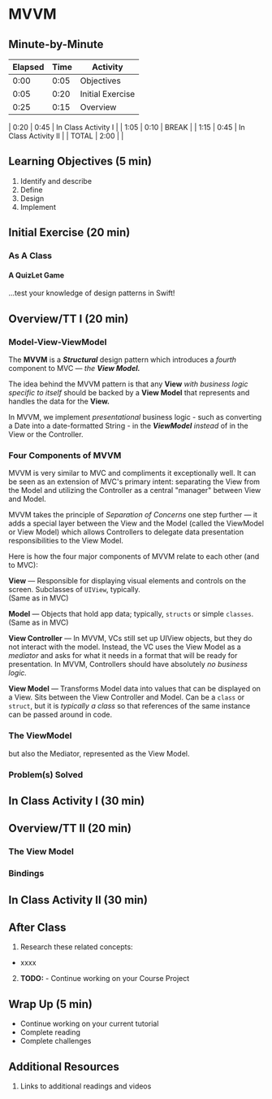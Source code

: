# MVVM

<!-- INSTRUCTOR NOTES:
1) For the QuizLet Game in the Initial Exercise:
- the URL is https://quizlet.com/_6hmrxi

2) For Activity 1:
- xxxx
3) for Activity 2:
- xxx
-->

## Minute-by-Minute

| **Elapsed** | **Time**  | **Activity**              |
| ----------- | --------- | ------------------------- |
| 0:00        | 0:05      | Objectives                |
| 0:05        | 0:20      | Initial Exercise          |
| 0:25        | 0:15      | Overview                  |

| 0:20        | 0:45      | In Class Activity I       |
| 1:05        | 0:10      | BREAK                     |
| 1:15        | 0:45      | In Class Activity II      |
| TOTAL       | 2:00      |                           |


## Learning Objectives (5 min)

1. Identify and describe
1. Define
1. Design
1. Implement

## Initial Exercise (20 min)

### As A Class

#### A QuizLet Game

...test your knowledge of design patterns in Swift!


## Overview/TT I (20 min)


### Model-View-ViewModel

The **MVVM** is a __*Structural*__ design pattern which introduces a *fourth* component to MVC — *the* __*View Model.*__

The idea behind the MVVM pattern is that any **View** *with business logic specific to itself* should be backed by a **View Model** that represents and handles the data for the **View.**

In MVVM, we implement *presentational* business logic - such as converting a Date into a date-formatted String - in the __*ViewModel*__ *instead* of in the View or the Controller.

<!-- TODO: Insert: example code (cell?) and/or diagram here? -->


### Four Components of MVVM

MVVM is very similar to MVC and compliments it exceptionally well. It can be seen as an extension of MVC's primary intent: separating the View from the Model and utilizing the Controller as a central "manager" between View and Model.

MVVM takes the principle of *Separation of Concerns* one step further &mdash; it adds a special layer between the View and the Model (called the ViewModel or View Model) which allows Controllers to delegate data presentation responsibilities to the View Model.

Here is how the four major components of MVVM relate to each other (and to MVC):

**View** &mdash; Responsible for displaying visual elements and controls on the screen. Subclasses of `UIView`, typically. </br>
(Same as in MVC)

**Model** &mdash; Objects that hold app data; typically, `structs` or simple `classes`. (Same as in MVC)

**View Controller** &mdash; In MVVM, VCs still set up UIView objects, but they do not interact with the model. Instead, the VC uses the View Model as a *mediator* and asks for what it needs in a format that will be ready for presentation. In MVVM, Controllers should have absolutely *no business logic.*

**View Model** &mdash; Transforms Model data into values that can be displayed on a View. Sits between the View Controller and Model. Can be a `class` or `struct`,  but it is *typically a class* so that references of the same instance can be passed around in code.

### The ViewModel


but also the Mediator, represented as the View Model.



### Problem(s) Solved





## In Class Activity I (30 min)



## Overview/TT II (20 min)


### The View Model



### Bindings



## In Class Activity II (30 min)



## After Class

1. Research these related concepts:

- xxxx

<!-- Binding and MVVM in ios -->


2. **TODO:** - Continue working on your Course Project

## Wrap Up (5 min)

- Continue working on your current tutorial
- Complete reading
- Complete challenges

## Additional Resources

1. Links to additional readings and videos
